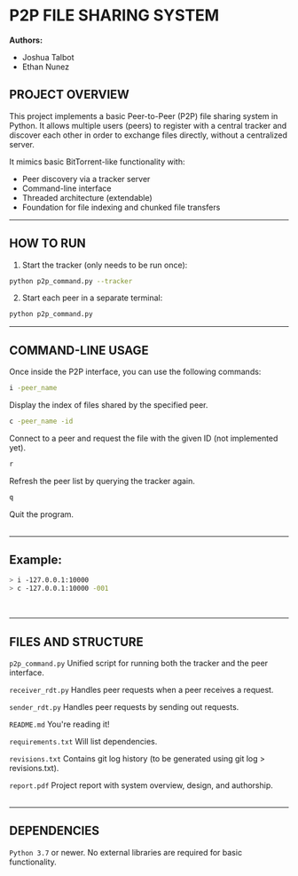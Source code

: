 
P2P FILE SHARING SYSTEM
=======================

**Authors:**
- Joshua Talbot
- Ethan Nunez

PROJECT OVERVIEW
------------------------------------
This project implements a basic Peer-to-Peer (P2P) file sharing system in Python. It allows multiple users (peers) to register with a central tracker and discover each other in order to exchange files directly, without a centralized server.

It mimics basic BitTorrent-like functionality with:
- Peer discovery via a tracker server
- Command-line interface
- Threaded architecture (extendable)
- Foundation for file indexing and chunked file transfers

------------------------------------
HOW TO RUN
------------------------------------
1. Start the tracker (only needs to be run once):
```bash 
python p2p_command.py --tracker
```
2. Start each peer in a separate terminal:
```bash 
python p2p_command.py
```

------------------------------------
COMMAND-LINE USAGE
------------------------------------
Once inside the P2P interface, you can use the following commands:
```bash
i -peer_name
```
Display the index of files shared by the specified peer.
```bash
c -peer_name -id
```
Connect to a peer and request the file with the given ID (not implemented yet).
```bash
r
```
Refresh the peer list by querying the tracker again.

```bash
q
```
Quit the program.
<br>
<br>

------------------------------------
Example:
------------------------------------

```bash
> i -127.0.0.1:10000
> c -127.0.0.1:10000 -001
```
<br>

------------------------------------
FILES AND STRUCTURE
------------------------------------
`p2p_command.py`
Unified script for running both the tracker and the peer interface.

`receiver_rdt.py`
Handles peer requests when a peer receives a request.

`sender_rdt.py`
Handles peer requests by sending out requests.

`README.md`
You're reading it!

`requirements.txt`
Will list dependencies.

`revisions.txt`
Contains git log history (to be generated using git log > revisions.txt).

`report.pdf`
Project report with system overview, design, and authorship.
<br>
<br>

------------------------------------
DEPENDENCIES
------------------------------------
`Python 3.7` or newer. No external libraries are required for basic functionality.